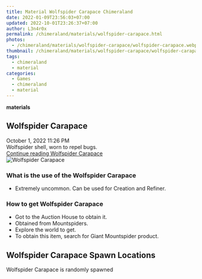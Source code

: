 ```yaml
---
title: Material Wolfspider Carapace Chimeraland
date: 2022-01-09T23:56:03+07:00
updated: 2022-10-01T23:26:37+07:00
author: L3n4r0x
permalink: /chimeraland/materials/wolfspider-carapace.html
photos:
  - /chimeraland/materials/wolfspider-carapace/wolfspider-carapace.webp
thumbnail: /chimeraland/materials/wolfspider-carapace/wolfspider-carapace.webp
tags:
  - chimeraland
  - material
categories:
  - Games
  - chimeraland
  - material
---
```


<section id="bootstrap-wrapper">
  <link
    rel="stylesheet"
    href="https://rawcdn.githack.com/dimaslanjaka/Web-Manajemen/0c3b5aa1813bd4abcd2c11bf3e37928b15c28664/css/bootstrap-5-3-0-alpha3-wrapper.css"
  />
  <div
    class="row g-0 border rounded overflow-hidden flex-md-row mb-4 shadow-sm position-relative bg-light text-dark"
  >
    <div class="col p-4 d-flex flex-column position-static">
      <strong class="d-inline-block mb-2 text-success">materials</strong>
      <h2 class="mb-0">Wolfspider Carapace</h2>
      <div class="mb-1 text-muted">October 1, 2022 11:26 PM</div>
      <div class="mb-2 border p-1">Wolfspider shell, worn to repel bugs.</div>
      <a
        href="/chimeraland/materials/wolfspider-carapace.html"
        class="stretched-link d-none"
        >Continue reading Wolfspider Carapace</a
      >
    </div>
    <div class="col-auto d-none d-lg-block">
      <img
        src="/chimeraland/materials/wolfspider-carapace/wolfspider-carapace.webp"
        alt="Wolfspider Carapace"
      />
    </div>
  </div>
  <div class="row bg-light text-dark">
    <div class="col-lg-6 col-12 mb-2">
      <div class="card">
        <div class="card-body">
          <h3 class="card-title">What is the use of the Wolfspider Carapace</h3>
          <div class="card-text">
            <ul>
              <li>Extremely uncommon. Can be used for Creation and Refiner.</li>
            </ul>
          </div>
        </div>
      </div>
    </div>
    <div class="col-lg-6 col-12 mb-2">
      <div class="card">
        <div class="card-body">
          <h3 class="card-title">How to get Wolfspider Carapace</h3>
          <div class="card-text">
            <ul>
              <li>Got to the Auction House to obtain it.</li>
              <li>Obtained from Mountspiders.</li>
              <li>Explore the world to get.</li>
              <li>
                To obtain this item, search for Giant Mountspider product.
              </li>
            </ul>
          </div>
        </div>
      </div>
    </div>
    <div class="col-12 mb-2">
      <h2>Wolfspider Carapace Spawn Locations</h2>
      <p>Wolfspider Carapace is randomly spawned</p>
    </div>
  </div>
</section>